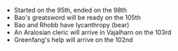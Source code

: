 * Started on the 95th, ended on the 98th
* Bao's greatsword will be ready on the 105th
* Bao and Rhobb have lycanthropy (bear)
* An Aralosian cleric will arrive in Vajalharn on the 103rd
* Greenfang's help will arrive on the 102nd
